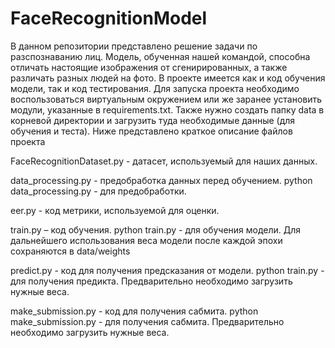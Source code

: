 <h1>FaceRecognitionModel</h1>

В данном репозитории представлено решение задачи по разспознаванию лиц. Модель, обученная нашей командой, способна отличать настоящие изображения от сгенирированных, а также различать разных людей на фото. В проекте имеется как и код обучения модели, так и код тестирования. Для запуска проекта необходимо воспользоваться виртуальным окружением или же заранее установить модули, указанные в requirements.txt. Также нужно создать папку data в корневой директории и загрузить туда необходимые данные (для обучения и теста). Ниже представлено краткое описание файлов проекта

FaceRecognitionDataset.py - датасет, используемый для наших данных.

data_processing.py - предобработка данных перед обучением. python data_processing.py - для предобработки.

eer.py - код метрики, используемой для оценки.

train.py – код обучения. python train.py - для обучения модели. Для дальнейшего использования веса модели после каждой эпохи сохраняются в data/weights

predict.py - код для получения предсказания от модели. python train.py - для получения предикта. Предварительно необходимо загрузить нужные веса.

make_submission.py - код для получения сабмита. python make_submission.py - для получения сабмита. Предварительно необходимо загрузить нужные веса.

